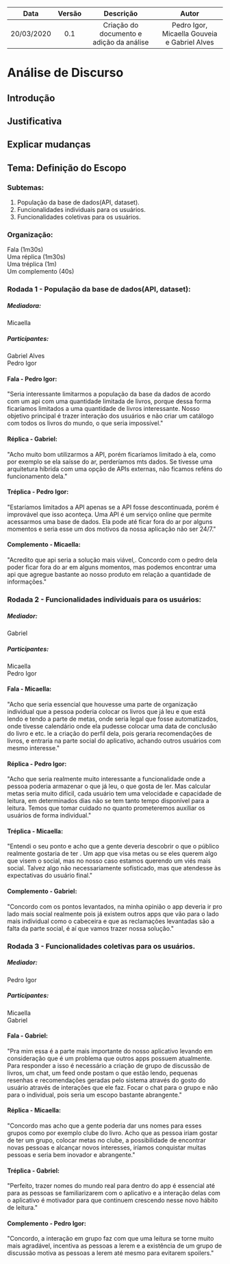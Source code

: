 |    Data    | Versão |                 Descrição                 |     Autor     |
| :--------: | :----: | :---------------------------------------: | :-----------: |
| 20/03/2020 |  0.1   | Criação do documento e adição da análise | Pedro Igor, Micaella Gouveia e Gabriel Alves  |


# Análise de Discurso
## Introdução 
<!--(quem achar vai ser otimo)-->
## Justificativa
<!--Micaella-->
## Explicar mudanças 
<!-- (por conta do número baixo de pessoas) (gabriel) --> 
## Tema: Definição do Escopo
### Subtemas:
1) População da base de dados(API, dataset).<br>
2) Funcionalidades individuais para os usuários.<br> 
3) Funcionalidades coletivas para os usuários.<br>

### Organização:
Fala (1m30s)<br>
Uma réplica (1m30s)<br>
Uma tréplica (1m)<br>
Um complemento (40s)<br>

### Rodada 1 - População da base de dados(API, dataset):

##### Mediadora: 
Micaella<br>
##### Participantes:
Gabriel Alves<br>
Pedro Igor<br>

#### Fala - Pedro Igor: 
"Seria interessante limitarmos a população da base da dados de acordo com um api com uma quantidade limitada de livros, porque dessa forma ficaríamos limitados a uma quantidade de livros interessante. Nosso objetivo principal é trazer interação dos usuários e não criar um catálogo com todos os livros do mundo, o que seria impossível."

#### Réplica - Gabriel:
"Acho muito bom utilizarmos a API, porém ficaríamos limitado à ela, como por exemplo se ela saísse do ar, perderíamos mts dados. Se tivesse uma arquitetura híbrida com uma opção de APIs externas, não ficamos reféns do funcionamento dela."

#### Tréplica - Pedro Igor:
"Estaríamos limitados a API apenas se a API fosse descontinuada, porém é improvável que isso aconteça. Uma API é um serviço online que permite acessarmos uma base de dados. Ela pode até ficar fora do ar por alguns momentos e seria esse um dos motivos da nossa aplicação não ser 24/7."

#### Complemento - Micaella:
"Acredito que api seria a solução mais viável,. Concordo com o pedro dela poder ficar fora do ar em alguns momentos, mas podemos encontrar uma api que agregue bastante ao nosso produto em relação a quantidade de informações."

### Rodada 2 - Funcionalidades individuais para os usuários:
##### Mediador: 
Gabriel<br>
##### Participantes:
Micaella<br>
Pedro Igor<br>

#### Fala - Micaella:
"Acho que seria essencial que houvesse  uma parte de organização individual que a pessoa poderia colocar os livros que já leu e que está lendo e tendo a parte de metas, onde seria legal que fosse automatizados, onde tivesse calendário onde ela pudesse colocar uma data de conclusão do livro e etc. le a criação do perfil dela, pois geraria recomendações de livros, e entraria na parte social do aplicativo, achando outros usuários com mesmo interesse."

#### Réplica - Pedro Igor: 
"Acho que seria realmente muito interessante a funcionalidade onde a pessoa poderia armazenar o que já leu, o que gosta de ler. Mas calcular metas seria muito difícil, cada usuário tem uma velocidade e capacidade de leitura, em determinados dias não se tem tanto tempo disponível para a leitura. Temos que tomar cuidado no quanto prometeremos auxiliar os usuários de forma individual."

#### Tréplica - Micaella:
"Entendi o seu ponto e acho que a gente deveria descobrir o que o público realmente gostaria de ter . Um app que visa metas ou se eles querem algo que visem o social, mas no nosso caso estamos querendo um viés mais social. Talvez algo não necessariamente sofisticado, mas que atendesse às expectativas do usuário final."

#### Complemento - Gabriel:
"Concordo com os pontos levantados, na minha opinião o app deveria ir pro lado mais social realmente pois já existem outros apps que vão para o lado mais individual como o cabeceira e que as reclamações levantadas são a falta da parte social, é aí que vamos trazer nossa solução."

### Rodada 3 - Funcionalidades coletivas para os usuários.

##### Mediador:
Pedro Igor<br>
##### Participantes:
Micaella<br>
Gabriel<br>

#### Fala - Gabriel:
"Pra mim essa é a parte mais importante do nosso aplicativo levando em consideração que é um problema que outros apps possuem atualmente. Para responder a isso é necessário a criação  de grupo de discussão de livros, um chat, um feed onde postam o que estão lendo, pequenas resenhas e recomendações geradas pelo sistema através do gosto do usuário através de interações que ele faz. Focar o chat para o grupo e não para o individual, pois seria um escopo bastante abrangente."

#### Réplica - Micaella:
"Concordo mas acho que a gente poderia dar uns nomes para esses grupos como por exemplo clube do livro. Acho que as pessoa iriam gostar de ter um grupo, colocar metas no clube, a possibilidade de encontrar novas pessoas e alcançar novos interesses, iríamos conquistar muitas pessoas e seria bem inovador e abrangente."

#### Tréplica - Gabriel:
"Perfeito, trazer nomes do mundo real para dentro do app é essencial até para as pessoas se familiarizarem com o aplicativo e a interação delas com o aplicativo é motivador para que continuem crescendo nesse novo hábito de leitura."

#### Complemento - Pedro Igor:
"Concordo, a interação em grupo faz com que uma leitura se torne muito mais agradável, incentiva as pessoas a lerem e a existência de um grupo de discussão motiva as pessoas a lerem até mesmo para evitarem spoilers."